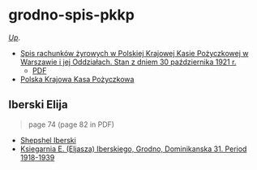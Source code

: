 # grodno-spis-pkkp

[_Up_](https://github.com/irnc/grodno-interbellum).

* [Spis rachunków żyrowych w Polskiej Krajowej Kasie Pożyczkowej w Warszawie i jej Oddziałach. Stan z dniem 30 października 1921 r.][data-1921]
  * [PDF][data-1921-pdf]
* [Polska Krajowa Kasa Pożyczkowa](https://pl.wikipedia.org/wiki/Polska_Krajowa_Kasa_Po%C5%BCyczkowa)

[data-1921]: http://bc.wbp.lodz.pl/dlibra/docmetadata?id=48923
[data-1921-pdf]: http://bc.wbp.lodz.pl/Content/48923/Spis_rachunkow_zyrowych_w_Polskiej_Krajowej_Kasie_Pozyczkowej_syg52_336PRa.pdf

## Iberski Elija

> page 74 (page 82 in PDF)

* [Shepshel Iberski](http://www.geni.com/people/Shepshel-Iberski/6000000009979960878)
* [Ksiegarnia E. (Eljasza) Iberskiego, Grodno, Dominikanska 31. Period 1918-1939](http://www.mygrodnopostcards.com/photos-29/page30.html)
